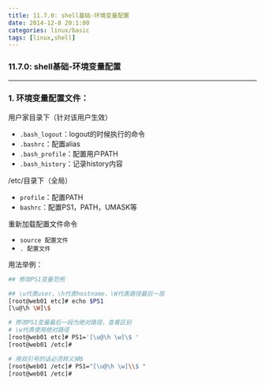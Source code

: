 ```yaml
---
title: 11.7.0: shell基础-环境变量配置
date: 2014-12-8 20:1:00
categories: linux/basic
tags: [linux,shell]
---
```

### 11.7.0: shell基础-环境变量配置
---
### 1. 环境变量配置文件：
用户家目录下（针对该用户生效）
- `.bash_logout`：logout的时候执行的命令
- `.bashrc`：配置alias
- `.bash_profile`：配置用户PATH
- `.bash_history`：记录history内容

/etc/目录下（全局）
- `profile`：配置PATH
- `bashrc`：配置PS1，PATH，UMASK等

重新加载配置文件命令
- `source 配置文件`
- `. 配置文件`

用法举例：
``` bash
## 修改PS1变量范例

## \u代表user，\h代表hostname，\W代表路径最后一层
[root@web01 etc]# echo $PS1
[\u@\h \W]\$

# 修改PS1变量最后一段为绝对路径，查看区别
# \w代表使用绝对路径
[root@web01 etc]# PS1='[\u@\h \w]\$ '
[root@web01 /etc]#

# 用双引号的话必须转义掉$
[root@web01 /etc]# PS1="[\u@\h \w]\\$ "
[root@web01 /etc]#```
